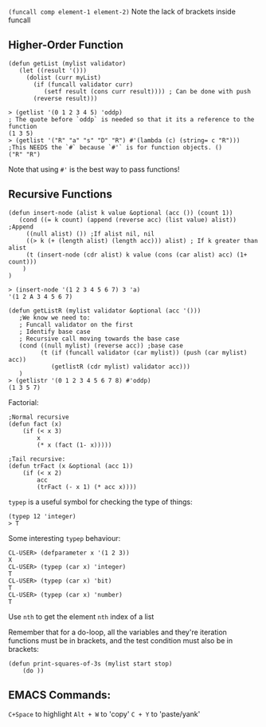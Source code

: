 `(funcall comp element-1 element-2)`
Note the lack of brackets inside funcall

## Higher-Order Function
```Lisp
(defun getList (mylist validator)
   (let ((result '()))
	 (dolist (curr myList)
	   (if (funcall validator curr)
		  (setf result (cons curr result)))) ; Can be done with push
	   (reverse result)))

> (getlist '(0 1 2 3 4 5) 'oddp) 
; The quote before `oddp` is needed so that it its a reference to the function
(1 3 5)
> (getlist '("R" "a" "s" "D" "R") #'(lambda (c) (string= c "R")))
;This NEEDS the `#` because `#'` is for function objects. ()
("R" "R")
```

Note that using `#'` is the best way to pass functions!
## Recursive Functions
```Lisp
(defun insert-node (alist k value &optional (acc ()) (count 1))
   (cond ((= k count) (append (reverse acc) (list value) alist)) ;Append
	 ((null alist) ()) ;If alist nil, nil
	 ((> k (+ (length alist) (length acc))) alist) ; If k greater than alist
	 (t (insert-node (cdr alist) k value (cons (car alist) acc) (1+ count)))
	)
)

> (insert-node '(1 2 3 4 5 6 7) 3 'a)
'(1 2 A 3 4 5 6 7)

(defun getListR (mylist validator &optional (acc '()))
   ;We know we need to:
   ; Funcall validator on the first
   ; Identify base case
   ; Recursive call moving towards the base case
   (cond ((null mylist) (reverse acc)) ;base case
		 (t (if (funcall validator (car mylist)) (push (car mylist) acc))
			(getlistR (cdr mylist) validator acc)))
   )
> (getlistr '(0 1 2 3 4 5 6 7 8) #'oddp)
(1 3 5 7)
```

Factorial:
```Lisp
;Normal recursive
(defun fact (x)
	(if (< x 3)
		x
		(* x (fact (1- x)))))

;Tail recursive:
(defun trFact (x &optional (acc 1))
	(if (< x 2)
		acc
		(trFact (- x 1) (* acc x))))
```

`typep` is a useful symbol for checking the type of things:
```Lisp
(typep 12 'integer)
> T
```

Some interesting `typep` behaviour:
```Lisp
CL-USER> (defparameter x '(1 2 3))
X
CL-USER> (typep (car x) 'integer)
T
CL-USER> (typep (car x) 'bit)
T
CL-USER> (typep (car x) 'number)
T
```

Use `nth` to get the element `nth` index of a list

Remember that for a do-loop, all the variables and they're iteration functions must be in brackets, and the test condition must also be in brackets:
```Lisp
(defun print-squares-of-3s (mylist start stop)
	(do ))
```

## EMACS Commands:
`C+Space` to highlight
`Alt + W` to 'copy'
`C + Y` to 'paste/yank'
